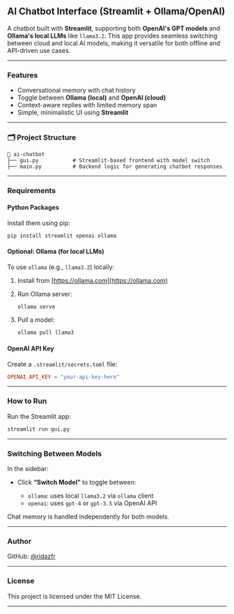 ## AI Chatbot Interface (Streamlit + Ollama/OpenAI)

A chatbot built with **Streamlit**, supporting both **OpenAI's GPT models** and **Ollama's local LLMs** like `llama3.2`. This app provides seamless switching between cloud and local AI models, making it versatile for both offline and API-driven use cases.

---

### Features

* Conversational memory with chat history
* Toggle between **Ollama (local)** and **OpenAI (cloud)**
* Context-aware replies with limited memory span
* Simple, minimalistic UI using **Streamlit**

---

### 🗂️ Project Structure

```
📁 ai-chatbot
├── gui.py           # Streamlit-based frontend with model switch
├── main.py          # Backend logic for generating chatbot responses
```

---

### Requirements

#### Python Packages

Install them using pip:

```bash
pip install streamlit openai ollama
```

#### Optional: Ollama (for local LLMs)

To use `ollama` (e.g., `llama3.2`) locally:

1. Install from [https://ollama.com](https://ollama.com)
2. Run Ollama server:

   ```bash
   ollama serve
   ```
3. Pull a model:

   ```bash
   ollama pull llama3
   ```

#### OpenAI API Key

Create a `.streamlit/secrets.toml` file:

```toml
OPENAI_API_KEY = "your-api-key-here"
```

---

### How to Run

Run the Streamlit app:

```bash
streamlit run gui.py
```

---

### Switching Between Models

In the sidebar:

* Click **“Switch Model”** to toggle between:

  * `ollama`: uses local `llama3.2` via `ollama` client
  * `openai`: uses `gpt-4` or `gpt-3.5` via OpenAI API

Chat memory is handled independently for both models.

---

### Author

GitHub: [@ridazfr](https://github.com/ridazfr)

---

### License

This project is licensed under the MIT License.

---
